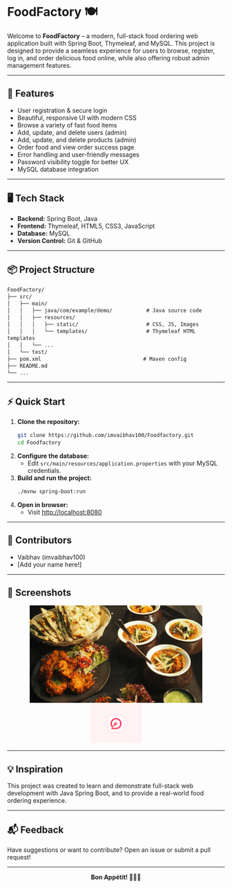 # FoodFactory 🍽️

Welcome to **FoodFactory** – a modern, full-stack food ordering web application built with Spring Boot, Thymeleaf, and MySQL. This project is designed to provide a seamless experience for users to browse, register, log in, and order delicious food online, while also offering robust admin management features.

---

## 🚀 Features

- User registration & secure login
- Beautiful, responsive UI with modern CSS
- Browse a variety of fast food items
- Add, update, and delete users (admin)
- Add, update, and delete products (admin)
- Order food and view order success page
- Error handling and user-friendly messages
- Password visibility toggle for better UX
- MySQL database integration

---

## 🖥️ Tech Stack

- **Backend:** Spring Boot, Java
- **Frontend:** Thymeleaf, HTML5, CSS3, JavaScript
- **Database:** MySQL
- **Version Control:** Git & GitHub

---

## 📦 Project Structure

```
FoodFactory/
├── src/
│   ├── main/
│   │   ├── java/com/example/demo/           # Java source code
│   │   ├── resources/
│   │   │   ├── static/                      # CSS, JS, Images
│   │   │   └── templates/                   # Thymeleaf HTML templates
│   │   └── ...
│   └── test/
├── pom.xml                                 # Maven config
├── README.md
└── ...
```

---

## ⚡ Quick Start

1. **Clone the repository:**
   ```bash
   git clone https://github.com/imvaibhav100/Foodfactory.git
   cd Foodfactory
   ```
2. **Configure the database:**
   - Edit `src/main/resources/application.properties` with your MySQL credentials.
3. **Build and run the project:**
   ```bash
   ./mvnw spring-boot:run
   ```
4. **Open in browser:**
   - Visit [http://localhost:8080](http://localhost:8080)

---

## 👤 Contributors

- Vaibhav (imvaibhav100)
- [Add your name here!]

---

## 📸 Screenshots

<p align="center">
  <img src="src/main/resources/static/Images/homepage.jpg" alt="Home Page" width="400"/>
  <img src="src/main/resources/static/Images/foodielogo1.png" alt="Logo" width="120"/>
</p>

---

## 💡 Inspiration

This project was created to learn and demonstrate full-stack web development with Java Spring Boot, and to provide a real-world food ordering experience.

---

## 📬 Feedback

Have suggestions or want to contribute? Open an issue or submit a pull request!

---

<p align="center"><b>Bon Appétit! 🍕🍔🍟</b></p>